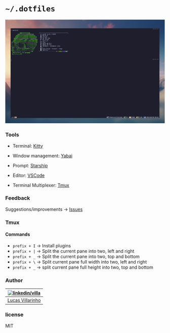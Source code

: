 # `~/.dotfiles`

![alt text](images/image.png)

### Tools

- Terminal: [Kitty](https://github.com/lucasvillarinho/dotfiles/tree/main/kitty)
- Window management: [Yabai](https://github.com/lucasvillarinho/dotfiles/tree/main/yabai)
- Prompt: [Starship](https://github.com/lucasvillarinho/dotfiles/tree/main/starship)
- Editor: [VSCode](https://github.com/lucasvillarinho/dotfiles/tree/vscode)

- Terminal Multiplexer: [Tmux](https://github.com/lucasvillarinho/dotfiles/tree/main/tmux)

### Feedback

Suggestions/improvements -> [Issues](https://github.com/lucasvillarinho/dotfiles/issues)

### Tmux

#### Commands

- `prefix + I` ->  Install plugins
- `prefix + |` -> Split the current pane into two, left and right
- `prefix + _` -> Split the current pane into two, top and bottom
- `prefix + \` -> Split current pane full width into two, left and right
- `prefix + _` -> split current pane full height into two, top and bottom

### Author

| [![linkedin/villa](https://2.gravatar.com/avatar/b7bc60966732c7f7a4dfb0bff467e0ce20ff1aae5c66db6620894bc9b5ae0e75?size=70)](https://www.linkedin.com/in/lucas-villarinho/) |
|---|
|[Lucas Villarinho](https://www.linkedin.com/in/lucas-villarinho/)|

### license

MIT
